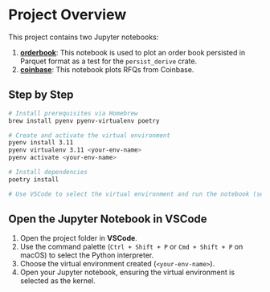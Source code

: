 # Project Overview

This project contains two Jupyter notebooks:

1. **[orderbook](orderbook.ipynb)**: This notebook is used to plot an order book persisted in Parquet format as a test for the `persist_derive` crate.
2. **[coinbase](coinbase.ipynb)**: This notebook plots RFQs from Coinbase.

## Step by Step

```bash
# Install prerequisites via Homebrew
brew install pyenv pyenv-virtualenv poetry

# Create and activate the virtual environment
pyenv install 3.11
pyenv virtualenv 3.11 <your-env-name>
pyenv activate <your-env-name>

# Install dependencies
poetry install

# Use VSCode to select the virtual environment and run the notebook (see below)
```

## Open the Jupyter Notebook in VSCode

1. Open the project folder in **VSCode**.
2. Use the command palette (`Ctrl + Shift + P` or `Cmd + Shift + P` on macOS) to select the Python interpreter.
3. Choose the virtual environment created (`<your-env-name>`).
4. Open your Jupyter notebook, ensuring the virtual environment is selected as the kernel.

